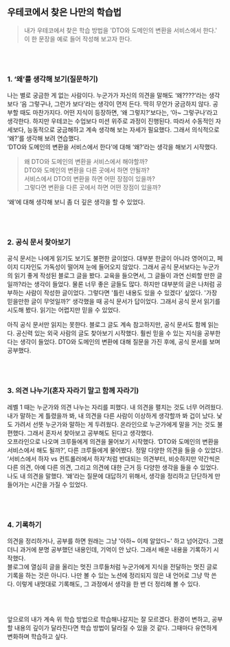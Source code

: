 ## 우테코에서 찾은 나만의 학습법

> 내가 우테코에서 찾은 학습 방법을 'DTO와 도메인의 변환을 서비스에서 한다.' 이 한 문장을 예로 들어 작성해 보고자 한다.

<br>
<br>


### 1. ‘왜’를 생각해 보기(질문하기)
나는 별로 궁금한 게 없는 사람이다. 누군가가 자신의 의견을 말해도 ‘왜????’라는 생각보다 ‘음 그렇구나, 그런가 보다’라는 생각이 먼저 든다. 딱히 무언가 궁금하지 않다. 공부할 때도 마찬가지다. 어떤 지식이 등장하면, ‘왜 그렇지?’보다는, ‘아~ 그렇구나’라고 생각한다. 하지만 우테코는 수업보다 미션 위주로 과정이 진행된다. 따라서 수동적인 자세보다, 능동적으로 궁금해하고 계속 생각해 보는 자세가 필요했다. 그래서 의식적으로 ‘왜?’를 생각해 보려 연습했다.  
‘DTO와 도메인의 변환을 서비스에서 한다’에 대해 ‘왜?’라는 생각을 해보기 시작했다.   
> 왜 DTO와 도메인의 변환을 서비스에서 해야할까?  
> DTO와 도메인의 변환을 다른 곳에서 하면 안될까?  
> 서비스에서 DTO의 변환을 하면 어떤 장점이 있을까?  
> 그렇다면 변환을 다른 곳에서 하면 어떤 장점이 있을까?  

‘왜’에 대해 생각해 보니 좀 더 깊은 생각을 할 수 있었다.

<br>
<br>

### 2. 공식 문서 찾아보기
공식 문서는 나에게 읽기도 보기도 불편한 글이었다. 대부분 한글이 아니라 영어이고, 페이지 디자인도 가독성이 떨어져 눈에 들어오지 않았다. 그래서 공식 문서보다는 누군가의 읽기 좋게 작성된 블로그 글을 봤다. 교육을 들으면서, 그 글들이 과연 신뢰할 만한 글일까?라는 생각이 들었다. 물론 너무 좋은 글들도 많다. 하지만 대부분의 글은 나처럼 공부하는 사람이 작성한 글이었다. 그렇다면 '틀린 내용도 있을 수 있겠다' 싶었다.
'가장 믿을만한 글이 무엇일까?' 생각했을 때 공식 문서가 답이었다. 그래서 공식 문서 읽기를 시도해 봤다. 읽기는 어렵지만 믿을 수 있었다.  

아직 공식 문서만 읽지는 못한다. 블로그 글도 계속 참고하지만, 공식 문서도 함께 읽는다. 공신력 있는 외국 사람의 글도 찾아보기 시작했다. 훨씬 믿을 수 있는 지식을 공부한다는 생각이 들었다.
DTO와 도메인의 변환에 대해 질문을 가진 후에, 공식 문서를 보며 공부했다.


<br>
<br>  

### 3. 의견 나누기(혼자 자라기 말고 함께 자라기)
레벨 1 때는 누군가와 의견 나누는 자리를 피했다. 내 의견을 펼치는 것도 너무 어려웠다. 내가 말하는 게 틀렸을까 봐, 내 의견을 다른 사람이 이상하게 생각할까 봐 겁이 났다. 낯도 가려서 선뜻 누군가와 말하는 게 두려웠다. 온라인으로 누군가에게 말을 거는 것도 불편했다. 그래서 혼자서 찾아보고 공부해도 된다고 생각했다.  
오프라인으로 나오며 크루들에게 의견을 물어보기 시작했다. ‘DTO와 도메인의 변환을 서비스에서 해도 될까?’, 다른 크루들에게 물어봤다. 정말 다양한 의견을 들을 수 있었다. ‘서비스에서 하자 vs 컨트롤러에서 하자’처럼 반대되는 의견부터, 비슷하지만 약간씩은 다른 의견, 아예 다른 의견, 그리고 의견에 대한 근거 등 다양한 생각을 들을 수 있었다. 나도 내 의견을 말했다. ‘왜’라는 질문에 대답하기 위해서, 생각을 정리하고 단단하게 만들어가는 시간을 가질 수 있었다.

<br>
<br>

### 4. 기록하기
의견을 정리하거나, 공부를 하면 원래는 그냥 '아하~ 이제 알았다~' 하고 넘어갔다. 그랬더니 과거에 분명 공부했던 내용인데, 기억이 안 났다. 그래서 배운 내용을 기록하기 시작했다.  
블로그에 열심히 글을 올리는 멋진 크루들처럼 누군가에게 지식을 전달하는 멋진 글로 기록을 하는 것은 아니다. 나만 볼 수 있는 노션에 정리되지 않은 내 언어로 그냥 막 쓴다. 이렇게 내멋대로 기록해도, 그 과정에서 생각을 한 번 더 정리해 볼 수 있다.
	
<br>
<br>

앞으로의 내가 계속 위 학습 방법으로 학습해나갈지는 잘 모르겠다. 환경이 변하고, 공부할 내용의 깊이가 달라진다면 학습 방법이 달라질 수 있을 것 같다. 그때마다 유연하게 변화하며 학습하고 싶다.
